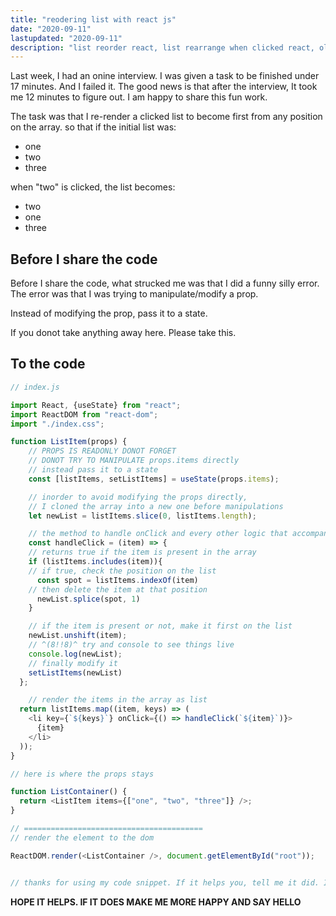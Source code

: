```yaml
---
title: "reodering list with react js"
date: "2020-09-11"
lastupdated: "2020-09-11"
description: "list reorder react, list rearrange when clicked react, ol reordering"
---
```


Last week, I had an onine interview. I was given a task to be finished under 17 minutes. And I failed it. The good news is that after the interview, It took me 12 minutes to figure out. I am happy to share this fun work.

The task was that I re-render a clicked list to become first from any position on the array. so that if the initial list was: 

- one
- two
- three

when "two" is clicked, the list becomes:
- two
- one
- three

## Before I share the code

Before I share the code, what strucked me was that I did a funny silly error. The error was that I was trying to manipulate/modify a prop.

Instead of modifying the prop, pass it to a state. 

If you donot take anything away here. Please take this.

## **To the code**

```javascript
// index.js

import React, {useState} from "react";
import ReactDOM from "react-dom";
import "./index.css";

function ListItem(props) {
    // PROPS IS READONLY DONOT FORGET
    // DONOT TRY TO MANIPULATE props.items directly
    // instead pass it to a state
    const [listItems, setListItems] = useState(props.items);

    // inorder to avoid modifying the props directly,
    // I cloned the array into a new one before manipulations
    let newList = listItems.slice(0, listItems.length);

    // the method to handle onClick and every other logic that accompanies it.
    const handleClick = (item) => {
    // returns true if the item is present in the array
    if (listItems.includes(item)){
    // if true, check the position on the list
      const spot = listItems.indexOf(item)
    // then delete the item at that position
      newList.splice(spot, 1)
    }

    // if the item is present or not, make it first on the list
    newList.unshift(item);
    // ^(8!!8)^ try and console to see things live
    console.log(newList);
    // finally modify it
    setListItems(newList)
  };

    // render the items in the array as list
  return listItems.map((item, keys) => (
    <li key={`${keys}`} onClick={() => handleClick(`${item}`)}>
      {item}
    </li>
  ));
}

// here is where the props stays

function ListContainer() {
  return <ListItem items={["one", "two", "three"]} />;
}

// ========================================
// render the element to the dom

ReactDOM.render(<ListContainer />, document.getElementById("root"));


// thanks for using my code snippet. If it helps you, tell me it did. I LOVE YOu
```
**HOPE IT HELPS. IF IT DOES MAKE ME MORE HAPPY AND SAY HELLO**



